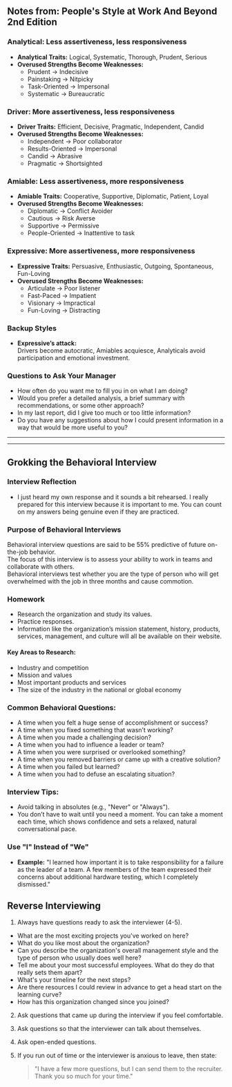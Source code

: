 ## Notes from: People's Style at Work And Beyond 2nd Edition

### Analytical: Less assertiveness, less responsiveness
- **Analytical Traits:** Logical, Systematic, Thorough, Prudent, Serious  
- **Overused Strengths Become Weaknesses:**
  - Prudent → Indecisive  
  - Painstaking → Nitpicky  
  - Task-Oriented → Impersonal  
  - Systematic → Bureaucratic  

### Driver: More assertiveness, less responsiveness
- **Driver Traits:** Efficient, Decisive, Pragmatic, Independent, Candid  
- **Overused Strengths Become Weaknesses:**
  - Independent → Poor collaborator  
  - Results-Oriented → Impersonal  
  - Candid → Abrasive  
  - Pragmatic → Shortsighted  

### Amiable: Less assertiveness, more responsiveness
- **Amiable Traits:** Cooperative, Supportive, Diplomatic, Patient, Loyal  
- **Overused Strengths Become Weaknesses:**
  - Diplomatic → Conflict Avoider  
  - Cautious → Risk Averse  
  - Supportive → Permissive  
  - People-Oriented → Inattentive to task  

### Expressive: More assertiveness, more responsiveness
- **Expressive Traits:** Persuasive, Enthusiastic, Outgoing, Spontaneous, Fun-Loving  
- **Overused Strengths Become Weaknesses:**
  - Articulate → Poor listener  
  - Fast-Paced → Impatient  
  - Visionary → Impractical  
  - Fun-Loving → Distracting  

### Backup Styles
- **Expressive’s attack:**  
  Drivers become autocratic, Amiables acquiesce, Analyticals avoid participation and emotional investment.


### Questions to Ask Your Manager

- How often do you want me to fill you in on what I am doing?  
- Would you prefer a detailed analysis, a brief summary with recommendations, or some other approach?  
- In my last report, did I give too much or too little information?  
- Do you have any suggestions about how I could present information in a way that would be more useful to you?  

---
---

## Grokking the Behavioral Interview

### Interview Reflection
- I just heard my own response and it sounds a bit rehearsed. I really prepared for this interview because it is important to me. You can count on my answers being genuine even if they are practiced.

### Purpose of Behavioral Interviews
Behavioral interview questions are said to be 55% predictive of future on-the-job behavior.  
The focus of this interview is to assess your ability to work in teams and collaborate with others.  
Behavioral interviews test whether you are the type of person who will get overwhelmed with the job in three months and cause commotion.

### Homework
- Research the organization and study its values.  
- Practice responses.  
- Information like the organization’s mission statement, history, products, services, management, and culture will all be available on their website.  

#### Key Areas to Research:
- Industry and competition  
- Mission and values  
- Most important products and services  
- The size of the industry in the national or global economy  

### Common Behavioral Questions:
- A time when you felt a huge sense of accomplishment or success?  
- A time when you fixed something that wasn’t working?  
- A time when you made a challenging decision?  
- A time when you had to influence a leader or team?  
- A time when you were surprised or overlooked something?  
- A time when you removed barriers or came up with a creative solution?  
- A time when you failed but learned?  
- A time when you had to defuse an escalating situation?

### Interview Tips:
- Avoid talking in absolutes (e.g., "Never" or "Always").  
- You don’t have to wait until you need a moment. You can take a moment each time, which shows confidence and sets a relaxed, natural conversational pace.  

### Use "I" Instead of "We"
- **Example:** "I learned how important it is to take responsibility for a failure as the leader of a team. A few members of the team expressed their concerns about additional hardware testing, which I completely dismissed."  



## Reverse Interviewing

1. Always have questions ready to ask the interviewer (4-5).
- What are the most exciting projects you've worked on here?
- What do you like most about the organization?
- Can you describe the organization's overall management style and the type of person who usually does well here?
- Tell me about your most successful employees. What do they do that really sets them apart?
- What's your timeline for the next steps?
- Are there resources I could review in advance to get a head start on the learning curve?
- How has this organization changed since you joined?
2. Ask questions that came up during the interview if you feel comfortable.
3. Ask questions so that the interviewer can talk about themselves.
4. Ask open-ended questions.
5. If you run out of time or the interviewer is anxious to leave, then state:

   > "I have a few more questions, but I can send them to the recruiter. Thank you so much for your time."

